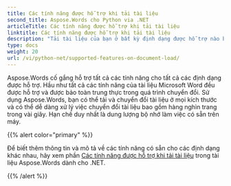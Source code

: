 ```yaml
---
title: Các tính năng được hỗ trợ khi tải tài liệu
second_title: Aspose.Words cho Python via .NET
articleTitle: Các tính năng được hỗ trợ khi tải tài liệu
linktitle: Các tính năng được hỗ trợ khi tải tài liệu
description: "Tải tài liệu của bạn ở bất kỳ định dạng được hỗ trợ nào bằng Python. Nhập và chuyển đổi tài liệu có kích thước bất kỳ."
type: docs
weight: 20
url: /vi/python-net/supported-features-on-document-load/
---
```


Aspose.Words cố gắng hỗ trợ tất cả các tính năng cho tất cả các định dạng được hỗ trợ. Hầu như tất cả các tính năng của tài liệu Microsoft Word đều được hỗ trợ và được bảo toàn trung thực trong quá trình chuyển đổi. Sử dụng Aspose.Words, bạn có thể tải và chuyển đổi tài liệu ở mọi kích thước và có thể dễ dàng xử lý việc chuyển đổi tài liệu bao gồm hàng nghìn trang trong vài giây. Hạn chế duy nhất là dung lượng bộ nhớ làm việc có sẵn trên máy.

{{% alert color="primary" %}}

Để biết thêm thông tin và mô tả về các tính năng có sẵn cho các định dạng khác nhau, hãy xem phần [Các tính năng được hỗ trợ khi tải tài liệu](/words/vi/net/supported-features-on-document-load/) trong tài liệu Aspose.Words dành cho .NET.

{{% /alert %}}